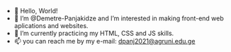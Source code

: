 - 👋 Hello, World! 
- 👀 I’m @Demetre-Panjakidze and I’m interested in making front-end web aplications and websites.
- 🌱 I’m currently practicing my HTML, CSS and JS skills.
- 📫 you can reach me by my e-mail: dpanj2021@agruni.edu.ge

<!---
Demetre-Panjakidze/Demetre-Panjakidze is a ✨ special ✨ repository because its `README.md` (this file) appears on your GitHub profile.
You can click the Preview link to take a look at your changes.
--->
